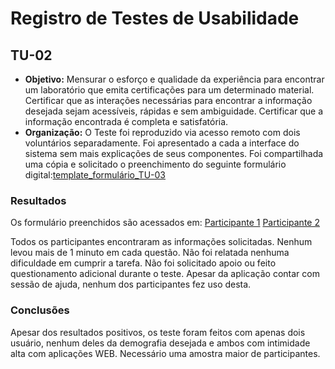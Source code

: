 # Registro de Testes de Usabilidade
## TU-02

* **Objetivo:** Mensurar o esforço e qualidade da experiência para encontrar um laboratório que emita certificações para um determinado material. Certificar que as interações necessárias para encontrar a informação desejada sejam acessíveis, rápidas e sem ambiguidade. Certificar que a informação encontrada é completa e satisfatória.
* **Organização:** O Teste foi reproduzido via acesso remoto com dois voluntários separadamente. Foi apresentado a cada a interface do sistema sem mais explicações de seus componentes. Foi compartilhada uma cópia e solicitado o preenchimento do seguinte formulário digital:[template_formulário_TU-03](forms/template_formulário_TU-03.pdf)  


### Resultados

Os formulário preenchidos são acessados em:
[Participante 1](forms/Rododolfo_formulário_TU-02.pdf)
[Participante 2](forms/Guilherme_formulário_TU-02.pdf)

Todos os participantes encontraram as informações solicitadas.
Nenhum levou mais de 1 minuto em cada questão.
Não foi relatada nenhuma dificuldade em cumprir a tarefa.
Não foi solicitado apoio ou feito questionamento adicional durante o teste.
Apesar da aplicação contar com sessão de ajuda, nenhum dos participantes fez uso desta.

### Conclusões

Apesar dos resultados positivos, os teste foram feitos com apenas dois usuário, nenhum deles da demografia desejada e ambos com intimidade alta com aplicações WEB.
Necessário uma amostra maior de participantes.

